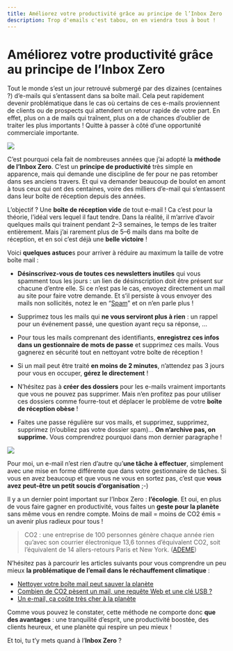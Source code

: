 ```yaml
---
title: Améliorez votre productivité grâce au principe de l’Inbox Zero
description: Trop d'emails c'est tabou, on en viendra tous à bout !
---
```


# Améliorez votre productivité grâce au principe de l’Inbox Zero

Tout le monde s’est un jour retrouvé submergé par des dizaines (centaines ?) d’e-mails qui s’entassent dans sa boîte mail. Cela peut rapidement devenir problématique dans le cas où certains de ces e-mails proviennent de clients ou de prospects qui attendent un retour rapide de votre part. En effet, plus on a de mails qui traînent, plus on a de chances d’oublier de traiter les plus importants ! Quitte à passer à côté d’une opportunité commerciale importante.

![](images/2016-11-21-ameliorez-votre-productivite-grace-au-principe-de-linbox-zero/inbox-of-hell.jpg)

C’est pourquoi cela fait de nombreuses années que j’ai adopté la **méthode de l’Inbox Zero**. C’est un **principe de productivité** très simple en apparence, mais qui demande une discipline de fer pour ne pas retomber dans ses anciens travers. Et qui va demander beaucoup de boulot en amont à tous ceux qui ont des centaines, voire des milliers d’e-mail qui s’entassent dans leur boîte de réception depuis des années.

L’objectif ? Une **boîte de réception vide** de tout e-mail ! Ca c’est pour la théorie, l’idéal vers lequel il faut tendre. Dans la réalité, il m’arrive d’avoir quelques mails qui trainent pendant 2–3 semaines, le temps de les traiter entièrement. Mais j’ai rarement plus de 5–6 mails dans ma boîte de réception, et en soi c’est déjà une **belle victoire** !

Voici **quelques astuce**s pour arriver à réduire au maximum la taille de votre boîte mail :

- **Désinscrivez-vous de toutes ces newsletters inutiles** qui vous spamment tous les jours : un lien de désinscription doit être présent sur chacune d’entre elle. Si ce n’est pas le cas, envoyez directement un mail au site pour faire votre demande. Et s’il persiste à vous envoyer des mails non sollicités, notez le en “[Spam](https://fr.wikipedia.org/wiki/Spam#Origine_du_terme_.C2.AB_spam_.C2.BB)” et on n’en parle plus !

- Supprimez tous les mails qui **ne vous serviront plus à rien** : un rappel pour un événement passé, une question ayant reçu sa réponse, …

- Pour tous les mails comprenant des identifiants, **enregistrez ces infos dans un gestionnaire de mots de passe** et supprimez ces mails. Vous gagnerez en sécurité tout en nettoyant votre boîte de réception !

- Si un mail peut être traité **en moins de 2 minutes**, n’attendez pas 3 jours pour vous en occuper, **gérez le directement** !

- N’hésitez pas à **créer des dossiers** pour les e-mails vraiment importants que vous ne pouvez pas supprimer. Mais n’en profitez pas pour utiliser ces dossiers comme fourre-tout et déplacer le problème de votre **boîte de réception obèse** !

- Faites une passe régulière sur vos mails, et supprimez, supprimez, supprimez (n’oubliez pas votre dossier spam)… **On n’archive pas, on supprime.** Vous comprendrez pourquoi dans mon dernier paragraphe !

![](images/2016-11-21-ameliorez-votre-productivite-grace-au-principe-de-linbox-zero/inbox-zero-meme.jpg)

Pour moi, un e-mail n’est rien d’autre qu’**une tâche à effectuer**, simplement avec une mise en forme différente que dans votre gestionnaire de tâches. Si vous en avez beaucoup et que vous ne vous en sortez pas, c’est que **vous avez peut-être un petit soucis d’organisation** ;-)

Il y a un dernier point important sur l’Inbox Zero : **l’écologie**. Et oui, en plus de vous faire gagner en productivité, vous faites un **geste pour la planète** sans même vous en rendre compte. Moins de mail = moins de CO2 émis = un avenir plus radieux pour tous !

> CO2 : une entreprise de 100 personnes génère chaque année rien qu’avec son courrier électronique 13,6 tonnes d’équivalent CO2, soit l’équivalent de 14 allers-retours Paris et New York. ([ADEME](http://www.arobase.org/actu/chiffres-email.htm))

N’hésitez pas à parcourir les articles suivants pour vous comprendre un peu mieux **la problématique de l’email dans le réchauffement climatique** :

- [Nettoyer votre boîte mail peut sauver la planète](http://www.lefigaro.fr/societes/2016/09/13/20005-20160913ARTFIG00097-nettoyer-votre-boite-mail-peut-sauver-la-planete.php)
- [Combien de CO2 pèsent un mail, une requête Web et une clé USB ?](http://ecologie.blog.lemonde.fr/2011/07/07/combien-de-co2-pesent-un-mail-une-requete-web-et-une-cle-usb/)
- [Un e-mail, ça coûte très cher à la planète](http://rue89.nouvelobs.com/rue89-planete/2013/01/28/un-e-mail-ca-coute-tres-cher-la-planete-239062)

Comme vous pouvez le constater, cette méthode ne comporte donc **que des avantages** : une tranquilité d’esprit, une productivité boostée, des clients heureux, et une planète qui respire un peu mieux !

Et toi, tu t’y mets quand à l’**Inbox Zero** ?
